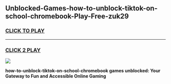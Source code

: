 
## Unblocked-Games-how-to-unblock-tiktok-on-school-chromebook-Play-Free-zuk29
<h3>
<a href="https://premium76.site?title=how-to-unblock-tiktok-on-school-chromebook&ref=18A1">CLICK TO PLAY</a></h3>
<hr>

<h3>
<a href="https://premium76.site?title=how-to-unblock-tiktok-on-school-chromebook&ref=18A1">CLICK 2 PLAY</a>
  
</h3>

<a href="https://premium76.site?title=how-to-unblock-tiktok-on-school-chromebook&ref=18A1"><img src="https://clearcache.store/games.png"></a>


**how-to-unblock-tiktok-on-school-chromebook games unblocked: Your Gateway to Fun and Accessible Online Gaming**
